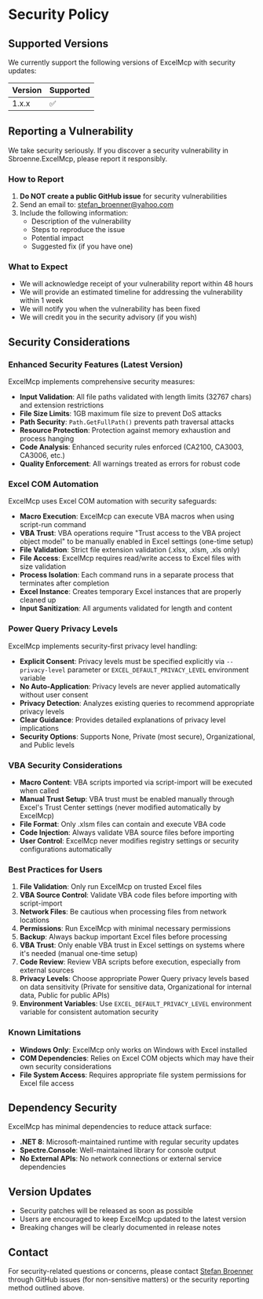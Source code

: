 # Security Policy

## Supported Versions

We currently support the following versions of ExcelMcp with security updates:

| Version | Supported          |
| ------- | ------------------ |
| 1.x.x   | :white_check_mark: |

## Reporting a Vulnerability

We take security seriously. If you discover a security vulnerability in Sbroenne.ExcelMcp, please report it responsibly.

### How to Report

1. **Do NOT create a public GitHub issue** for security vulnerabilities
2. Send an email to: [stefan_broenner@yahoo.com](mailto:stefan_broenner@yahoo.com)
3. Include the following information:
   - Description of the vulnerability
   - Steps to reproduce the issue
   - Potential impact
   - Suggested fix (if you have one)

### What to Expect

- We will acknowledge receipt of your vulnerability report within 48 hours
- We will provide an estimated timeline for addressing the vulnerability within 1 week
- We will notify you when the vulnerability has been fixed
- We will credit you in the security advisory (if you wish)

## Security Considerations

### Enhanced Security Features (Latest Version)

ExcelMcp implements comprehensive security measures:

- **Input Validation**: All file paths validated with length limits (32767 chars) and extension restrictions
- **File Size Limits**: 1GB maximum file size to prevent DoS attacks  
- **Path Security**: `Path.GetFullPath()` prevents path traversal attacks
- **Resource Protection**: Protection against memory exhaustion and process hanging
- **Code Analysis**: Enhanced security rules enforced (CA2100, CA3003, CA3006, etc.)
- **Quality Enforcement**: All warnings treated as errors for robust code

### Excel COM Automation

ExcelMcp uses Excel COM automation with security safeguards:

- **Macro Execution**: ExcelMcp can execute VBA macros when using script-run command
- **VBA Trust**: VBA operations require "Trust access to the VBA project object model" to be manually enabled in Excel settings (one-time setup)
- **File Validation**: Strict file extension validation (.xlsx, .xlsm, .xls only)
- **File Access**: ExcelMcp requires read/write access to Excel files with size validation
- **Process Isolation**: Each command runs in a separate process that terminates after completion
- **Excel Instance**: Creates temporary Excel instances that are properly cleaned up
- **Input Sanitization**: All arguments validated for length and content

### Power Query Privacy Levels

ExcelMcp implements security-first privacy level handling:

- **Explicit Consent**: Privacy levels must be specified explicitly via `--privacy-level` parameter or `EXCEL_DEFAULT_PRIVACY_LEVEL` environment variable
- **No Auto-Application**: Privacy levels are never applied automatically without user consent
- **Privacy Detection**: Analyzes existing queries to recommend appropriate privacy levels
- **Clear Guidance**: Provides detailed explanations of privacy level implications
- **Security Options**: Supports None, Private (most secure), Organizational, and Public levels

### VBA Security Considerations

- **Macro Content**: VBA scripts imported via script-import will be executed when called
- **Manual Trust Setup**: VBA trust must be enabled manually through Excel's Trust Center settings (never modified automatically by ExcelMcp)
- **File Format**: Only .xlsm files can contain and execute VBA code
- **Code Injection**: Always validate VBA source files before importing
- **User Control**: ExcelMcp never modifies registry settings or security configurations automatically

### Best Practices for Users

1. **File Validation**: Only run ExcelMcp on trusted Excel files
2. **VBA Source Control**: Validate VBA code files before importing with script-import
3. **Network Files**: Be cautious when processing files from network locations
4. **Permissions**: Run ExcelMcp with minimal necessary permissions
5. **Backup**: Always backup important Excel files before processing
6. **VBA Trust**: Only enable VBA trust in Excel settings on systems where it's needed (manual one-time setup)
7. **Code Review**: Review VBA scripts before execution, especially from external sources
8. **Privacy Levels**: Choose appropriate Power Query privacy levels based on data sensitivity (Private for sensitive data, Organizational for internal data, Public for public APIs)
9. **Environment Variables**: Use `EXCEL_DEFAULT_PRIVACY_LEVEL` environment variable for consistent automation security

### Known Limitations

- **Windows Only**: ExcelMcp only works on Windows with Excel installed
- **COM Dependencies**: Relies on Excel COM objects which may have their own security considerations
- **File System Access**: Requires appropriate file system permissions for Excel file access

## Dependency Security

ExcelMcp has minimal dependencies to reduce attack surface:

- **.NET 8**: Microsoft-maintained runtime with regular security updates
- **Spectre.Console**: Well-maintained library for console output
- **No External APIs**: No network connections or external service dependencies

## Version Updates

- Security patches will be released as soon as possible
- Users are encouraged to keep ExcelMcp updated to the latest version
- Breaking changes will be clearly documented in release notes

## Contact

For security-related questions or concerns, please contact [Stefan Broenner](mailto:stefan_broenner@yahoo.com) through GitHub issues (for non-sensitive matters) or the security reporting method outlined above.
